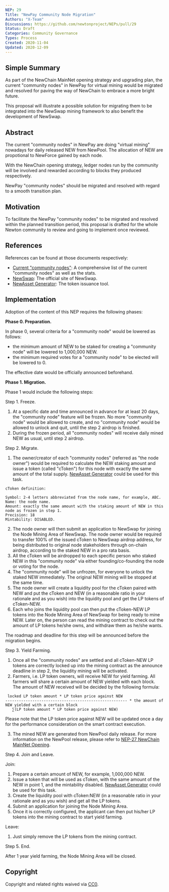 ```yaml
---
NEP: 29
Title: "NewPay Community Node Migration"
Authors: "X-Team"
Discussions: https://github.com/newtonproject/NEPs/pull/29
Status: Draft
Categories: Community Governance
Types: Process
Created: 2020-11-04
Updated: 2020-12-09
---
```


## Simple Summary

As part of the NewChain MainNet opening strategy and upgrading plan, the current "community nodes" in NewPay for virtual mining would be migrated and resolved for paving the way of NewChain to embrace a more bright future.

This proposal will illustrate a possible solution for migrating them to be integrated into the NewSwap mining framework to also benefit the development of NewSwap.

## Abstract

The current "community nodes" in NewPay are doing "virtual mining" nowadays for daily released NEW from NewPool. The allocation of NEW are propotional to NewForce gained by each node.

With the NewChain opening strategy, ledger nodes run by the community will be involved and rewarded according to blocks they produced respectively.

NewPay "community nodes" should be migrated and resolved with regard to a smooth transition plan.

## Motivation

To facilitate the NewPay "community nodes" to be migrated and resolved within the planned transition period, this proposal is drafted for the whole Newton community to review and going to implement once reviewed.

## References

References can be found at those documents respectively:

- [Current "community nodes"](https://legacy-explorer.newtonproject.org/nodes): A comprehensive list of the current "community nodes" as well as the stats.
- [NewSwap](https://newswap.org): The official site of NewSwap.
- [NewAsset Generator](https://www.newtonproject.org/newasset-generator/): The token issuance tool.

## Implementation

Adoption of the content of this NEP requires the following phases:

**Phase 0. Preparation.**

In phase 0, several criteria for a "community node" would be lowered as follows:

- the minimum amount of NEW to be staked for creating a "community node" will be lowered to 1,000,000 NEW.
- the minimum required votes for a "community node" to be elected will be lowered to 0.

The effective date would be officially announced beforehand.

**Phase 1. Migration.**

Phase 1 would include the following steps:

Step 1. Freeze.

1. At a specific date and time announced in advance for at least 20 days, the "community node" feature will be frozen. No more "community node" would be allowed to create, and no "community node" would be allowed to unlock and quit, until the step 2 airdrop is finished.
2. During the frozen period, all "community nodes" will receive daily mined NEW as usual, until step 2 airdrop.

Step 2. Migrate.

1. The owner/creator of each "community nodes" (referred as "the node owner") would be required to calculate the NEW staking amount and issue a token (called "cToken") for this node with exactly the same amount of the total supply. [NewAsset Generator](https://www.newtonproject.org/newasset-generator/) could be used for this task.

```
cToken definition:

Symbol: 2-4 letters abbreviated from the node name, for example, ABC.
Name: the node name.
Amount: exactly the same amount with the staking amount of NEW in this node as frozen in step 1.
Precision: 18
Mintability: DISABLED.
```

2. The node owner will then submit an application to NewSwap for joining the Node Mining Area of NewSwap. The node owner would be required to transfer 100% of the issued cToken to NewSwap airdrop address, for being distributed to original node stakeholders through on-chain airdrop, according to the staked NEW in a pro rata basis.
3. All the cToken will be airdropped to each specific person who staked NEW in this "community node" via either founding/co-founding the node or voting for the node.
4. The "community node" will be unfrozen, for everyone to unlock the staked NEW immediately. The original NEW mining will be stopped at the same time.
5. The node owner will create a liquidity pool for the cToken paired with NEW and put the cToken and NEW (in a reasonable ratio in your rationale and as you wish) into the liquidity pool and get the LP tokens of cToken-NEW.
6. Each who joins the liquidity pool can then put the cToken-NEW LP tokens into the Node Mining Area of NewSwap for being ready to mine NEW. Later on, the person can read the mining contract to check out the amount of LP tokens he/she owns, and withdraw them as he/she wants.

The roadmap and deadline for this step will be announced before the migration begins.

Step 3. Yield Farming.

1. Once all the "community nodes" are settled and all cToken-NEW LP tokens are correctly locked up into the mining contract as the announce deadline in step 2, the liquidity mining will be activated.
2. Farmers, i.e. LP token owners, will receive NEW for yield farming. All farmers will share a certain amount of NEW yielded with each block. The amount of NEW received will be decided by the following formula:

```
 locked LP token amount * LP token price against NEW
------------------------------------------------------ * the amount of NEW yielded with a certain block
   ∑(LP token amount * LP token price against NEW)
```

Please note that the LP token price against NEW will be updated once a day for the performance consideration on the smart contract execution.

3. The mined NEW are generated from NewPool daily release. For more information on the NewPool release, please refer to [NEP-27 NewChain MainNet Opening](https://github.com/newtonproject/NEPs/blob/master/NEPS/nep-27/index.md).

Step 4. Join and Leave.

Join:

1. Prepare a certain amount of NEW, for example, 1,000,000 NEW.
2. Issue a token that will be used as cToken, with the same amount of the NEW in point 1, and the mintability disabled. [NewAsset Generator](https://www.newtonproject.org/newasset-generator/) could be used for this task.
3. Create the liquidity pool with cToken:NEW (in a reasonable ratio in your rationale and as you wish) and get all the LP tokens.
4. Submit an application for joining the Node Mining Area.
5. Once it is correctly configured, the applicant can then put his/her LP tokens into the mining contract to start yield farming.

Leave:

1. Just simply remove the LP tokens from the mining contract.

Step 5. End.

After 1 year yield farming, the Node Mining Area will be closed.

## Copyright

Copyright and related rights waived via [CC0](https://creativecommons.org/publicdomain/zero/1.0/).
